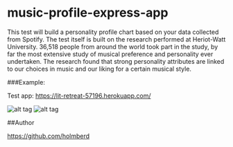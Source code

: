# music-profile-express-app

This test will build a personality profile chart based on your data collected from Spotify. The test itself is built on the research performed at Heriot-Watt University. 36,518 people from around the world took part in the study, by far the most extensive study of musical preference and personality ever undertaken. The research found that strong personality attributes are linked to our choices in music and our liking for a certain musical style.

###Example:

Test app: https://lit-retreat-57196.herokuapp.com/

![alt tag](https://github.com/holmberd/music-profile-express-app/blob/master/image1.png)
![alt tag](https://github.com/holmberd/music-profile-express-app/blob/master/image2.png)


##Author

https://github.com/holmberd

